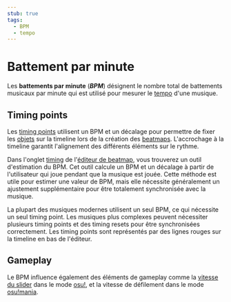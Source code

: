 ```yaml
---
stub: true
tags:
  - BPM
  - tempo
---
```


# Battement par minute

Les **battements par minute** (***BPM***) désignent le nombre total de battements musicaux par minute qui est utilisé pour mesurer le [tempo](https://fr.wikipedia.org/wiki/Tempo) d'une musique.

## Timing points

Les [timing points](/wiki/Beatmapping/Timing_section) utilisent un BPM et un décalage pour permettre de fixer les [objets](/wiki/Hit_object) sur la timeline lors de la création des [beatmaps](/wiki/Beatmap). L'accrochage à la timeline garantit l'alignement des différents éléments sur le rythme.

Dans l'onglet [timing](/wiki/Client/Beatmap_editor/Timing) de l'[éditeur de beatmap](/wiki/Client/Beatmap_editor), vous trouverez un outil d'estimation du BPM. Cet outil calcule un BPM et un décalage à partir de l'utilisateur qui joue pendant que la musique est jouée. Cette méthode est utile pour estimer une valeur de BPM, mais elle nécessite généralement un ajustement supplémentaire pour être totalement synchronisée avec la musique.

La plupart des musiques modernes utilisent un seul BPM, ce qui nécessite un seul timing point. Les musiques plus complexes peuvent nécessiter plusieurs timing points et des timing resets pour être synchronisées correctement. Les timing points sont représentés par des lignes rouges sur la timeline en bas de l'éditeur.

## Gameplay

Le BPM influence également des éléments de gameplay comme la [vitesse du slider](/wiki/Hit_object/Slider_velocity) dans le mode [osu!](/wiki/Game_mode/osu!), et la vitesse de défilement dans le mode [osu!mania](/wiki/Game_mode/osu!mania).

<!-- TODO: Insert links -->
